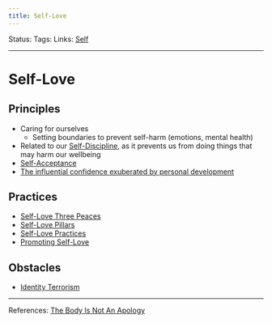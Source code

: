 ```yaml
---
title: Self-Love
---
```

Status:
Tags:
Links: [Self](out/self.md)
___
# Self-Love
## Principles
- Caring for ourselves
	- Setting boundaries to prevent self-harm (emotions, mental health)
- Related to our [Self-Discipline](out/self-discipline.md), as it prevents us from doing things that may harm our wellbeing
- [Self-Acceptance](out/self-acceptance.md)
- [The influential confidence exuberated by personal development](out/the-influential-confidence-exuberated-by-personal-development.md)
## Practices
- [Self-Love Three Peaces](out/self-love-three-peaces.md)
- [Self-Love Pillars](out/self-love-pillars.md)
- [Self-Love Practices](None)
- [Promoting Self-Love](out/promoting-self-love.md)
## Obstacles
- [Identity Terrorism](out/identity-terrorism.md)
___
References: [The Body Is Not An Apology](out/the-body-is-not-an-apology.md)